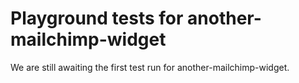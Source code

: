 # Playground tests for another-mailchimp-widget
We are still awaiting the first test run for another-mailchimp-widget.

